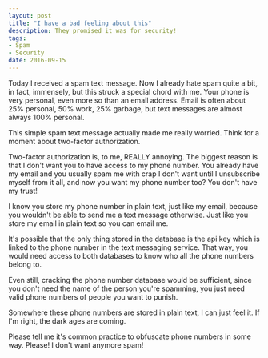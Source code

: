 ```yaml
---
layout: post
title: "I have a bad feeling about this"
description: They promised it was for security!
tags:
- Spam
- Security
date: 2016-09-15
---
```


Today I received a spam text message. Now I already hate spam quite a bit, in fact, immensely, but this struck a special chord with me. Your phone is very personal, even more so than an email address. Email is often about 25% personal, 50% work, 25% garbage, but text messages are almost always 100% personal.

This simple spam text message actually made me really worried. Think for a moment about two-factor authorization.

Two-factor authorization is, to me, REALLY annoying. The biggest reason is that I don't want you to have access to my phone number. You already have my email and you usually spam me with crap I don't want until I unsubscribe myself from it all, and now you want my phone number too? You don't have my trust!

I know you store my phone number in plain text, just like my email, because you wouldn't be able to send me a text message otherwise. Just like you store my email in plain text so you can email me.

It's possible that the only thing stored in the database is the api key which is linked to the phone number in the text messaging service. That way, you would need access to both databases to know who all the phone numbers belong to.

Even still, cracking the phone number database would be sufficient, since you don't need the name of the person you're spamming, you just need valid phone numbers of people you want to punish.

Somewhere these phone numbers are stored in plain text, I can just feel it. If I'm right, the dark ages are coming.

Please tell me it's common practice to obfuscate phone numbers in some way. Please! I don't want anymore spam!
